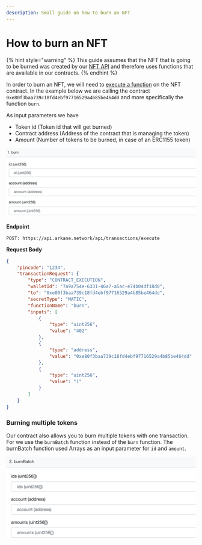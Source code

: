 ```yaml
---
description: Small guide on how to burn an NFT
---
```


# How to burn an NFT

{% hint style="warning" %}
This guide assumes that the NFT that is going to be burned was created by our [NFT API](../../api-products/nft-api/) and therefore uses functions that are available in our contracts.
{% endhint %}

In order to burn an NFT, we will need to [execute a function](../../api-products/wallet-api/execute-contract-call.md) on the NFT contract. In the example below we are calling the contract `0xe80f3baa739c18fd4ebf97716529a4b85be464dd` and more specifically the function `burn`.&#x20;

As input parameters we have&#x20;

* Token id  (Token id that will get burned)
* Contract address  (Address of the contract that is managing the token)
* Amount  (Number of tokens to be burned, in case of an ERC1155 token)

![](<../../.gitbook/assets/image (26).png>)

**Endpoint**

```
POST: https://api.arkane.network/api/transactions/execute
```

**Request Body**

```json
{
    "pincode": "1234",
    "transactionRequest": {
        "type": "CONTRACT_EXECUTION",
        "walletId": "7a9a754e-6331-46a7-a5ac-e74b04df18d0",
        "to": "0xe80f3baa739c18fd4ebf97716529a4b85be464dd",
        "secretType": "MATIC",
        "functionName": "burn",
        "inputs": [
            {
                "type": "uint256",
                "value": "402"
            },
            {
                "type": "address",
                "value": "0xe80f3baa739c18fd4ebf97716529a4b85be464dd"
            },
            {
                "type": "uint256",
                "value": "1"
            }
        ]
    }
}
```

### Burning multiple tokens

Our contract also allows you to burn multiple tokens with one transaction. For we use the `burnBatch` function instead of the `burn` function. The burnBatch function used Arrays as an input parameter for `id` and `amount`.&#x20;

![](<../../.gitbook/assets/image (27).png>)
